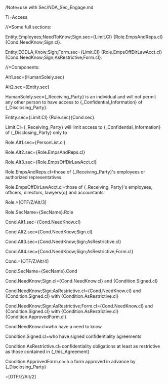 /Note=use with Sec/NDA_Sec_Engage.md

Ti=Access

//=Some full sections:

Entity;Employees;NeedToKnow;Sign.sec={Limit.Cl} {Role.EmpsAndReps.cl}{Cond.NeedKnow;Sign.cl}.

Entity;EODLA;Know;Sign;Form.sec={Limit.Cl} {Role.EmpsOffDirLawAcct.cl}{Cond.NeedKnow;Sign;AsRestrictive;Form.cl}.

//=Components:

Alt1.sec={HumanSolely.sec}

Alt2.sec={Entity.sec}

HumanSolely.sec={_Receiving_Party} is an individual and will not permit any other person to have access to {_Confidential_Information} of {_Disclosing_Party}.

Entity.sec={Limit.Cl} {Role.sec}{Cond.sec}.

Limit.Cl={_Receiving_Party} will limit access to {_Confidential_Information} of {_Disclosing_Party} only to 

Role.Alt1.sec={PersonList.cl}

Role.Alt2.sec={Role.EmpsAndReps.cl}

Role.Alt3.sec={Role.EmpsOffDirLawAcct.cl}

Role.EmpsAndReps.cl=those of {_Receiving_Party}'s employees or authorized representatives 

Role.EmpsOffDirLawAcct.cl=those of {_Receiving_Party}'s employees, officers, directors, lawyers{q} and accountants 

Role.=[OTF/Z/Alt/3]

Role.SecName={SecName}.Role

Cond.Alt1.sec={Cond.NeedKnow.cl}

Cond.Alt2.sec={Cond.NeedKnow;Sign.cl}

Cond.Alt3.sec={Cond.NeedKnow;Sign;AsRestrictive.cl}

Cond.Alt4.sec={Cond.NeedKnow;Sign;AsRestrictive;Form.cl}

Cond.=[OTF/Z/Alt/4]

Cond.SecName={SecName}.Cond

Cond.NeedKnow;Sign.cl={Cond.NeedKnow.cl} and {Condition.Signed.cl}

Cond.NeedKnow;Sign;AsRestrictive.cl={Cond.NeedKnow.cl} and {Condition.Signed.cl} with {Condition.AsRestrictive.cl}

Cond.NeedKnow;Sign;AsRestrictive;Form.cl={Cond.NeedKnow.cl} and {Condition.Signed.cl} with {Condition.AsRestrictive.cl} {Condition.ApprovedForm.cl}

Cond.NeedKnow.cl=who have a need to know

Condition.Signed.cl=who have signed confidentiality agreements

Condition.AsRestrictive.cl=confidentiality obligations at least as restrictive as those contained in {_this_Agreement}

Condition.ApprovedForm.cl=in a form approved in advance by {_Disclosing_Party}

=[OTF/Z/Alt/2]
